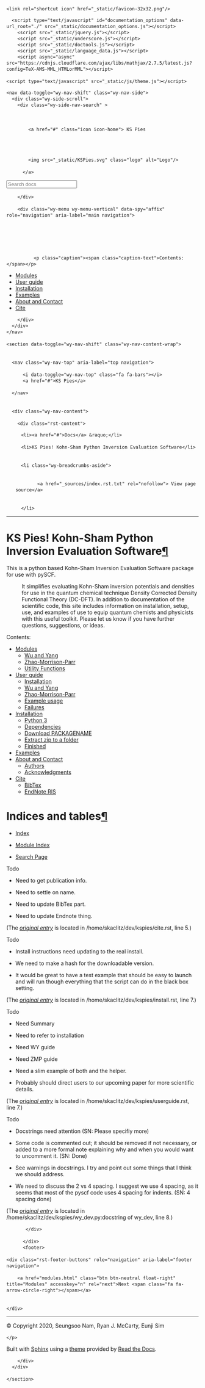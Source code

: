 

<!DOCTYPE html>
<!--[if IE 8]><html class="no-js lt-ie9" lang="en" > <![endif]-->
<!--[if gt IE 8]><!--> <html class="no-js" lang="en" > <!--<![endif]-->
<head>
  <meta charset="utf-8">
  
  <meta name="viewport" content="width=device-width, initial-scale=1.0">
  
  <title>KS Pies! Kohn-Sham Python Inversion Evaluation Software &mdash; KS Pies 2020 documentation</title>
  

  
  
    <link rel="shortcut icon" href="_static/favicon-32x32.png"/>
  
  
  

  
  <script type="text/javascript" src="_static/js/modernizr.min.js"></script>
  
    
      <script type="text/javascript" id="documentation_options" data-url_root="./" src="_static/documentation_options.js"></script>
        <script src="_static/jquery.js"></script>
        <script src="_static/underscore.js"></script>
        <script src="_static/doctools.js"></script>
        <script src="_static/language_data.js"></script>
        <script async="async" src="https://cdnjs.cloudflare.com/ajax/libs/mathjax/2.7.5/latest.js?config=TeX-AMS-MML_HTMLorMML"></script>
    
    <script type="text/javascript" src="_static/js/theme.js"></script>

    

  
  <link rel="stylesheet" href="_static/css/theme.css" type="text/css" />
  <link rel="stylesheet" href="_static/pygments.css" type="text/css" />
    <link rel="author" title="About these documents" href="about.html" />
    <link rel="index" title="Index" href="genindex.html" />
    <link rel="search" title="Search" href="search.html" />
    <link rel="next" title="Modules" href="modules.html" /> 
</head>

<body class="wy-body-for-nav">

   
  <div class="wy-grid-for-nav">
    
    <nav data-toggle="wy-nav-shift" class="wy-nav-side">
      <div class="wy-side-scroll">
        <div class="wy-side-nav-search" >
          

          
            <a href="#" class="icon icon-home"> KS Pies
          

          
            
            <img src="_static/KSPies.svg" class="logo" alt="Logo"/>
          
          </a>

          

          
<div role="search">
  <form id="rtd-search-form" class="wy-form" action="search.html" method="get">
    <input type="text" name="q" placeholder="Search docs" />
    <input type="hidden" name="check_keywords" value="yes" />
    <input type="hidden" name="area" value="default" />
  </form>
</div>

          
        </div>

        <div class="wy-menu wy-menu-vertical" data-spy="affix" role="navigation" aria-label="main navigation">
          
            
            
              
            
            
              <p class="caption"><span class="caption-text">Contents:</span></p>
<ul>
<li class="toctree-l1"><a class="reference internal" href="modules.html">Modules</a></li>
<li class="toctree-l1"><a class="reference internal" href="userguide.html">User guide</a></li>
<li class="toctree-l1"><a class="reference internal" href="install.html">Installation</a></li>
<li class="toctree-l1"><a class="reference internal" href="examples.html">Examples</a></li>
<li class="toctree-l1"><a class="reference internal" href="about.html">About and Contact</a></li>
<li class="toctree-l1"><a class="reference internal" href="cite.html">Cite</a></li>
</ul>

            
          
        </div>
      </div>
    </nav>

    <section data-toggle="wy-nav-shift" class="wy-nav-content-wrap">

      
      <nav class="wy-nav-top" aria-label="top navigation">
        
          <i data-toggle="wy-nav-top" class="fa fa-bars"></i>
          <a href="#">KS Pies</a>
        
      </nav>


      <div class="wy-nav-content">
        
        <div class="rst-content">
        
          















<div role="navigation" aria-label="breadcrumbs navigation">

  <ul class="wy-breadcrumbs">
    
      <li><a href="#">Docs</a> &raquo;</li>
        
      <li>KS Pies! Kohn-Sham Python Inversion Evaluation Software</li>
    
    
      <li class="wy-breadcrumbs-aside">
        
            
            <a href="_sources/index.rst.txt" rel="nofollow"> View page source</a>
          
        
      </li>
    
  </ul>

  
  <hr/>
</div>
          <div role="main" class="document" itemscope="itemscope" itemtype="http://schema.org/Article">
           <div itemprop="articleBody">
            
  <div class="section" id="ks-pies-kohn-sham-python-inversion-evaluation-software">
<h1>KS Pies! Kohn-Sham Python Inversion Evaluation Software<a class="headerlink" href="#ks-pies-kohn-sham-python-inversion-evaluation-software" title="Permalink to this headline">¶</a></h1>
<dl class="simple">
<dt>This is a python based Kohn-Sham Inversion Evaluation Software package for use with pySCF.</dt><dd><p>It simplifies evaluating Kohn-Sham inversion potentials and densities for use in the quantum chemical technique Density Corrected Density Functional Theory (DC-DFT).
In addition to documentation of the scientific code, this site includes information on installation, setup, use, and examples of use to equip quantum chemists and physicists with this useful toolkit.
Please let us know if you have further questions, suggestions, or ideas.</p>
</dd>
</dl>
<div class="toctree-wrapper compound">
<p class="caption"><span class="caption-text">Contents:</span></p>
<ul>
<li class="toctree-l1"><a class="reference internal" href="modules.html">Modules</a><ul>
<li class="toctree-l2"><a class="reference internal" href="modules.html#wu-and-yang">Wu and Yang</a></li>
<li class="toctree-l2"><a class="reference internal" href="modules.html#zhao-morrison-parr">Zhao-Morrison-Parr</a></li>
<li class="toctree-l2"><a class="reference internal" href="modules.html#utility-functions">Utility Functions</a></li>
</ul>
</li>
<li class="toctree-l1"><a class="reference internal" href="userguide.html">User guide</a><ul>
<li class="toctree-l2"><a class="reference internal" href="userguide.html#installation">Installation</a></li>
<li class="toctree-l2"><a class="reference internal" href="userguide.html#wu-and-yang">Wu and Yang</a></li>
<li class="toctree-l2"><a class="reference internal" href="userguide.html#zhao-morrison-parr">Zhao-Morrison-Parr</a></li>
<li class="toctree-l2"><a class="reference internal" href="userguide.html#example-usage">Example usage</a></li>
<li class="toctree-l2"><a class="reference internal" href="userguide.html#failures">Failures</a></li>
</ul>
</li>
<li class="toctree-l1"><a class="reference internal" href="install.html">Installation</a><ul>
<li class="toctree-l2"><a class="reference internal" href="install.html#python-3">Python 3</a></li>
<li class="toctree-l2"><a class="reference internal" href="install.html#dependencies">Dependencies</a></li>
<li class="toctree-l2"><a class="reference internal" href="install.html#download-packagename">Download PACKAGENAME</a></li>
<li class="toctree-l2"><a class="reference internal" href="install.html#extract-zip-to-a-folder">Extract zip to a folder</a></li>
<li class="toctree-l2"><a class="reference internal" href="install.html#finished">Finished</a></li>
</ul>
</li>
<li class="toctree-l1"><a class="reference internal" href="examples.html">Examples</a></li>
<li class="toctree-l1"><a class="reference internal" href="about.html">About and Contact</a><ul>
<li class="toctree-l2"><a class="reference internal" href="about.html#authors">Authors</a></li>
<li class="toctree-l2"><a class="reference internal" href="about.html#acknowledgments">Acknowledgments</a></li>
</ul>
</li>
<li class="toctree-l1"><a class="reference internal" href="cite.html">Cite</a><ul>
<li class="toctree-l2"><a class="reference internal" href="cite.html#bibtex">BibTex</a></li>
<li class="toctree-l2"><a class="reference internal" href="cite.html#endnote-ris">EndNote RIS</a></li>
</ul>
</li>
</ul>
</div>
</div>
<div class="section" id="indices-and-tables">
<h1>Indices and tables<a class="headerlink" href="#indices-and-tables" title="Permalink to this headline">¶</a></h1>
<ul class="simple">
<li><p><a class="reference internal" href="genindex.html"><span class="std std-ref">Index</span></a></p></li>
<li><p><a class="reference internal" href="py-modindex.html"><span class="std std-ref">Module Index</span></a></p></li>
<li><p><a class="reference internal" href="search.html"><span class="std std-ref">Search Page</span></a></p></li>
</ul>
<div class="admonition-todo admonition">
<p class="admonition-title">Todo</p>
<ul class="simple">
<li><p>Need to get publication info.</p></li>
<li><p>Need to settle on name.</p></li>
<li><p>Need to update BibTex part.</p></li>
<li><p>Need to update Endnote thing.</p></li>
</ul>
</div>
<p class="todo-source">(The <a class="reference internal" href="cite.html#id1"><em>original entry</em></a> is located in /home/skaclitz/dev/kspies/cite.rst, line 5.)</p>
<div class="admonition-todo admonition">
<p class="admonition-title">Todo</p>
<ul class="simple">
<li><p>Install instructions need updating to the real install.</p></li>
<li><p>We need to make a hash for the downloadable version.</p></li>
<li><p>It would be great to have a test example that should be easy to launch and will run though everything that the script can do in the black box setting.</p></li>
</ul>
</div>
<p class="todo-source">(The <a class="reference internal" href="install.html#id1"><em>original entry</em></a> is located in /home/skaclitz/dev/kspies/install.rst, line 7.)</p>
<div class="admonition-todo admonition">
<p class="admonition-title">Todo</p>
<ul class="simple">
<li><p>Need Summary</p></li>
<li><p>Need to refer to installation</p></li>
<li><p>Need WY guide</p></li>
<li><p>Need ZMP guide</p></li>
<li><p>Need a slim example of both and the helper.</p></li>
<li><p>Probably should direct users to our upcoming paper for more scientific details.</p></li>
</ul>
</div>
<p class="todo-source">(The <a class="reference internal" href="userguide.html#id1"><em>original entry</em></a> is located in /home/skaclitz/dev/kspies/userguide.rst, line 7.)</p>
<div class="admonition-todo admonition">
<p class="admonition-title">Todo</p>
<ul class="simple">
<li><p>Docstrings need attention (SN: Please specifiy more)</p></li>
<li><p>Some code is commented out; it should be removed if not necessary, or added to a more formal note explaining why and when you would want to uncomment it. (SN: Done)</p></li>
<li><p>See warnings in docstrings. I try and point out some things that I think we should address.</p></li>
<li><p>We need to discuss the 2 vs 4 spacing. I suggest we use 4 spacing, as it seems that most of the pyscf code uses 4 spacing for indents. (SN: 4 spacing done)</p></li>
</ul>
</div>
<p class="todo-source">(The <a class="reference internal" href="modules.html#id4"><em>original entry</em></a> is located in /home/skaclitz/dev/kspies/wy_dev.py:docstring of wy_dev, line 8.)</p>
</div>


           </div>
           
          </div>
          <footer>
  
    <div class="rst-footer-buttons" role="navigation" aria-label="footer navigation">
      
        <a href="modules.html" class="btn btn-neutral float-right" title="Modules" accesskey="n" rel="next">Next <span class="fa fa-arrow-circle-right"></span></a>
      
      
    </div>
  

  <hr/>

  <div role="contentinfo">
    <p>
        &copy; Copyright 2020, Seungsoo Nam, Ryan J. McCarty, Eunji Sim

    </p>
  </div>
  Built with <a href="http://sphinx-doc.org/">Sphinx</a> using a <a href="https://github.com/rtfd/sphinx_rtd_theme">theme</a> provided by <a href="https://readthedocs.org">Read the Docs</a>. 

</footer>

        </div>
      </div>

    </section>

  </div>
  


  <script type="text/javascript">
      jQuery(function () {
          SphinxRtdTheme.Navigation.enable(true);
      });
  </script>

  
  
    
   

</body>
</html>
